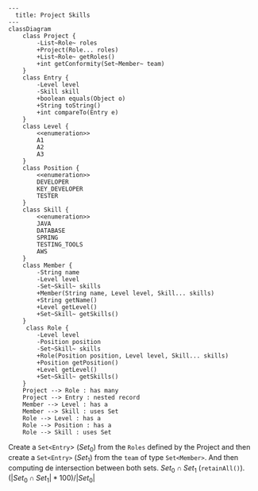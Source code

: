 ```mermaid
---
  title: Project Skills
---
classDiagram
    class Project {
        -List~Role~ roles
        +Project(Role... roles)
        +List~Role~ getRoles()
        +int getConformity(Set~Member~ team)
    }
    class Entry {
        -Level level
        -Skill skill
        +boolean equals(Object o)
        +String toString()
        +int compareTo(Entry e)
    }
    class Level {
        <<enumeration>>
        A1
        A2
        A3
    }
    class Position {
        <<enumeration>>
        DEVELOPER
        KEY_DEVELOPER
        TESTER
    }
    class Skill {
        <<enumeration>>
        JAVA
        DATABASE
        SPRING
        TESTING_TOOLS
        AWS
    }
    class Member {
        -String name
        -Level level
        -Set~Skill~ skills
        +Member(String name, Level level, Skill... skills)
        +String getName()
        +Level getLevel()
        +Set~Skill~ getSkills()
    }
     class Role {
        -Level level
        -Position position
        -Set~Skill~ skills
        +Role(Position position, Level level, Skill... skills)
        +Position getPosition()
        +Level getLevel()
        +Set~Skill~ getSkills()
    }
    Project --> Role : has many
    Project --> Entry : nested record
    Member --> Level : has a
    Member --> Skill : uses Set
    Role --> Level : has a
    Role --> Position : has a
    Role --> Skill : uses Set
```

Create a `Set<Entry`> ($Set_0$) from the `Roles` defined by the Project and then create a `Set<Entry>` ($Set_1$) from the `team` of type `Set<Member>`. And then computing de intersection between both sets.  $Set_0 \cap Set_1$ (`retainAll()`). $(\vert Set_0 \cap Set_1 \vert  * 100) / \vert Set_0 \vert$

